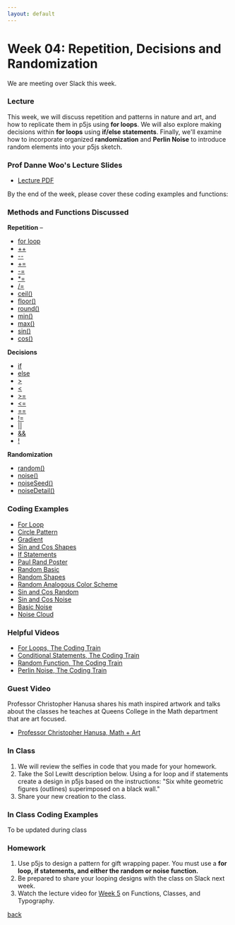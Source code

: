 ```yaml
---
layout: default
---
```


# Week 04: Repetition, Decisions and Randomization

We are meeting over Slack this week.

### Lecture
This week, we will discuss repetition and patterns in nature and art, and how to replicate them in p5js using **for loops**. We will also explore making decisions within **for loops** using **if/else statements**. Finally, we'll examine how to incorporate organized **randomization** and **Perlin Noise** to introduce random elements into your p5js sketch.

### Prof Danne Woo's Lecture Slides
- [Lecture PDF](https://teaching-files.s3.us-east-2.amazonaws.com/creativecoding/lectures/creativecoding_week04.pdf)

By the end of the week, please cover these coding examples and functions:

### Methods and Functions Discussed
**Repetition** –
- [for loop](https://p5js.org/reference/#/p5/for)
- [++](https://processing.org/reference/increment.html)
- [--](https://processing.org/reference/decrement.html)
- [+=](https://processing.org/reference/addassign.html)
- [-=](https://processing.org/reference/subtractassign.html)
- [*=](https://processing.org/reference/multiplyassign.html)
- [/=](https://processing.org/reference/divideassign.html)
- [ceil()](https://p5js.org/reference/#/p5/ceil)
- [floor()](https://p5js.org/reference/#/p5/floor)
- [round()](https://p5js.org/reference/#/p5/round)
- [min()](https://p5js.org/reference/#/p5/min)
- [max()](https://p5js.org/reference/#/p5/max)
- [sin()](https://p5js.org/reference/#/p5/sin)
- [cos()](https://p5js.org/reference/#/p5/cos)

**Decisions**
- [if](https://p5js.org/reference/#/p5/if-else)
- [else](https://p5js.org/reference/#/p5/if-else)
- [>](https://p5js.org/reference/#/p5/%3E)
- [<](https://p5js.org/reference/#/p5/%3C)
- [>=](https://p5js.org/reference/#/p5/%3E=)
- [<=](https://p5js.org/reference/#/p5/%3C=)
- [==](https://processing.org/reference/equality.html)
- [!=](https://processing.org/reference/inequality.html)
- [||](https://processing.org/reference/logicalOR.html)
- [&&](https://processing.org/reference/logicalAND.html)
- [!](https://processing.org/reference/logicalNOT.html)

**Randomization**
- [random()](https://p5js.org/reference/#/p5/random)
- [noise()](https://p5js.org/reference/#/p5/noise)
- [noiseSeed()](https://p5js.org/reference/#/p5/noiseseed)
- [noiseDetail()](https://p5js.org/reference/#/p5/noisedetail)

### Coding Examples
- [For Loop](https://editor.p5js.org/dannewoo/sketches/2HQ3T-cRr)
- [Circle Pattern](https://editor.p5js.org/dannewoo/sketches/3Qs65ZRHN)
- [Gradient](https://editor.p5js.org/dannewoo/sketches/dg1jRmBUg)
- [Sin and Cos Shapes](https://editor.p5js.org/dannewoo/sketches/YAsnGMTIk)
- [If Statements](https://editor.p5js.org/dannewoo/sketches/F4D5IQQq7)
- [Paul Rand Poster](https://editor.p5js.org/dannewoo/sketches/QVA9CRdmI)
- [Random Basic](https://editor.p5js.org/dannewoo/sketches/D8-rTCDib)
- [Random Shapes](https://editor.p5js.org/dannewoo/sketches/hppg6Z3V2)
- [Random Analogous Color Scheme](https://editor.p5js.org/dannewoo/sketches/mxdUyFSx4)
- [Sin and Cos Random](https://editor.p5js.org/dannewoo/sketches/lyltZbNMG)
- [Sin and Cos Noise](https://editor.p5js.org/dannewoo/sketches/NNTlj8wwk)
- [Basic Noise](https://editor.p5js.org/dannewoo/sketches/L4nfZ7O1l)
- [Noise Cloud](https://editor.p5js.org/dannewoo/sketches/2YLjj496n)

### Helpful Videos
- [For Loops, The Coding Train](https://www.youtube.com/watch?v=xyclhIu2WDY)
- [Conditional Statements, The Coding Train](https://www.youtube.com/watch?v=1Osb_iGDdjk)
- [Random Function, The Coding Train](https://www.youtube.com/watch?v=nfmV2kuQKwA)
- [Perlin Noise, The Coding Train](https://www.youtube.com/watch?v=Qf4dIN99e2w&amp;list=PLRqwX-V7Uu6bgPNQAdxQZpJuJCjeOr7VD)

### Guest Video
Professor Christopher Hanusa shares his math inspired artwork and talks about the classes he teaches at Queens College in the Math department that are art focused.

- [Professor Christopher Hanusa, Math + Art](https://www.youtube.com/watch?v=1vtDsNh6G8w)

### In Class
1. We will review the selfies in code that you made for your homework.
2. Take the Sol Lewitt description below. Using a for loop and if statements create a design in p5js based on the instructions: "Six white geometric figures (outlines) superimposed on a black wall."
3. Share your new creation to the class.

### In Class Coding Examples
To be updated during class

### Homework
1. Use p5js to design a pattern for gift wrapping paper. You must use a **for loop, if statements, and either the random or noise function.**  
2. Be prepared to share your looping designs with the class on Slack next week.
3. Watch the lecture video for [Week 5](http://creativecode.dannewoo.com/week-05-functions-classes-typography/) on Functions, Classes, and Typography.

[back](./)
